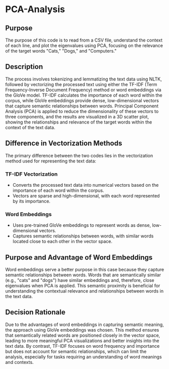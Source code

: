 # PCA-Analysis

## Purpose

The purpose of this code is to read from a CSV file, understand the context of each line, and plot the eigenvalues using PCA, focusing on the relevance of the target words "Cats," "Dogs," and "Computers."

## Description

The process involves tokenizing and lemmatizing the text data using NLTK, followed by vectorizing the processed text using either the TF-IDF (Term Frequency-Inverse Document Frequency) method or word embeddings via the GloVe model. TF-IDF calculates the importance of each word within the corpus, while GloVe embeddings provide dense, low-dimensional vectors that capture semantic relationships between words. Principal Component Analysis (PCA) is applied to reduce the dimensionality of these vectors to three components, and the results are visualized in a 3D scatter plot, showing the relationships and relevance of the target words within the context of the text data.

## Difference in Vectorization Methods

The primary difference between the two codes lies in the vectorization method used for representing the text data:

### TF-IDF Vectorization

- Converts the processed text data into numerical vectors based on the importance of each word within the corpus.
- Vectors are sparse and high-dimensional, with each word represented by its importance.

### Word Embeddings

- Uses pre-trained GloVe embeddings to represent words as dense, low-dimensional vectors.
- Captures semantic relationships between words, with similar words located close to each other in the vector space.

## Purpose and Advantage of Word Embeddings

Word embeddings serve a better purpose in this case because they capture semantic relationships between words. Words that are semantically similar (e.g., "cats" and "dogs") have similar embeddings and, therefore, close eigenvalues when PCA is applied. This semantic proximity is beneficial for understanding the contextual relevance and relationships between words in the text data.

## Decision Rationale

Due to the advantages of word embeddings in capturing semantic meaning, the approach using GloVe embeddings was chosen. This method ensures that semantically related words are positioned closely in the vector space, leading to more meaningful PCA visualizations and better insights into the text data. By contrast, TF-IDF focuses on word frequency and importance but does not account for semantic relationships, which can limit the analysis, especially for tasks requiring an understanding of word meanings and contexts.
